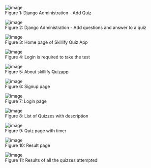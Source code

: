 ![image](https://user-images.githubusercontent.com/96367746/171116481-7a8124f8-baab-4a22-bae2-91837fea83b4.png)\
Figure 1: Django Administration - Add Quiz


![image](https://user-images.githubusercontent.com/96367746/171116508-ebf4f6ac-9bdc-4fa2-a5e6-65b083d78e5d.png)\
Figure 2: Django Administration - Add questions and answer to a quiz


![image](https://user-images.githubusercontent.com/96367746/171115704-2be9bbf2-ddae-45fc-a149-9a568fcde6be.png)\
Figure 3: Home page of Skillify Quiz App


![image](https://user-images.githubusercontent.com/96367746/171115925-43c81c21-5dce-40fc-a334-e69b67540503.png)\
Figure 4: Login is required to take the test


![image](https://user-images.githubusercontent.com/96367746/171115890-715990af-af35-40d7-9ed0-180242660429.png)\
Figure 5: About skillify Quizapp


![image](https://user-images.githubusercontent.com/96367746/171115758-0d0f19ea-b6fd-498e-984c-d91a54bafd70.png)\
Figure 6: Signup page


![image](https://user-images.githubusercontent.com/96367746/171115795-5ff633e3-5704-4ec3-a184-3b1778d00e58.png)\
Figure 7: Login page


![image](https://user-images.githubusercontent.com/96367746/171116129-4e4eab81-f14b-47d8-bd3f-e62a3dd83977.png)\
Figure 8: List of Quizzes with description


![image](https://user-images.githubusercontent.com/96367746/171116042-489dbdff-5877-4d7a-8da2-78fdfd263338.png)\
Figure 9: Quiz page with timer


![image](https://user-images.githubusercontent.com/96367746/171116073-d097271c-8427-4ce0-83e3-d3d80755649d.png)\
Figure 10: Result page


![image](https://user-images.githubusercontent.com/96367746/171116097-db9c0796-4e4b-44b0-b1a1-0510dbb0adc6.png)\
Figure 11: Results of all the quizzes attempted
